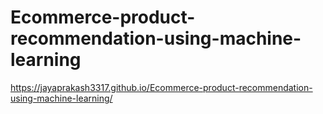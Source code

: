 # Ecommerce-product-recommendation-using-machine-learning

https://jayaprakash3317.github.io/Ecommerce-product-recommendation-using-machine-learning/
